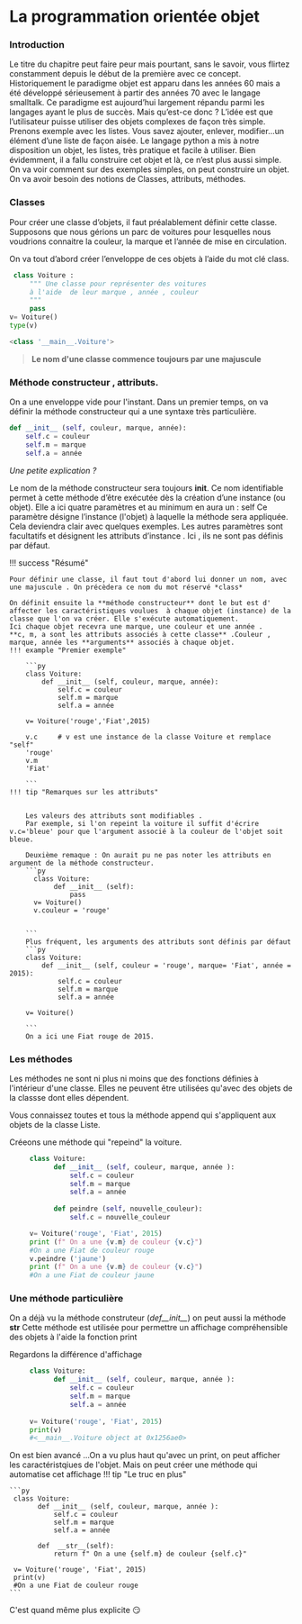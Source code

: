 # La programmation orientée objet


### Introduction

Le titre du chapitre peut faire peur mais pourtant, sans le savoir, vous flirtez constamment depuis le début de la première avec ce concept. 
Historiquement le paradigme objet est apparu dans les années 60 mais a été développé sérieusement à partir des années 70 avec le langage smalltalk. Ce paradigme est aujourd’hui largement répandu parmi les langages ayant le plus de succès.
Mais qu’est-ce donc ?  L’idée est que l’utilisateur puisse utiliser des objets complexes de façon très simple. 
Prenons exemple avec les listes. Vous savez ajouter, enlever, modifier…un élément d’une liste de façon aisée.  Le langage python a mis à notre disposition un objet, les listes, très pratique et facile à utiliser.
Bien évidemment, il a fallu construire cet objet et là, ce n’est plus aussi simple. On va voir comment sur des exemples simples, on peut construire un objet. On va avoir besoin des notions de Classes, attributs, méthodes.

### Classes
Pour créer une classe d’objets, il faut préalablement définir cette classe.
Supposons que nous gérions un parc de voitures pour lesquelles nous voudrions connaitre la couleur, la marque et l’année de mise en circulation.


On va tout d’abord créer l’enveloppe de ces objets à l’aide du mot clé class.
```py 
 class Voiture :
     """ Une classe pour représenter des voitures 
     à l'aide  de leur marque , année , couleur
     """
     pass
v= Voiture()
type(v)

<class '__main__.Voiture'>
``` 
   > **Le nom d'une classe commence toujours par une majuscule**

### Méthode constructeur , attributs.

On a une enveloppe vide pour l'instant. Dans un premier temps, on va définir la méthode constructeur qui a une syntaxe très particulière.

```py 
def __init__ (self, couleur, marque, année):
    self.c = couleur
    self.m = marque
    self.a = année 
```
*Une petite explication ?*

Le nom de la méthode constructeur sera toujours __init__. Ce nom identifiable permet à cette méthode d’être exécutée dès la création d’une instance (ou objet).
Elle a ici quatre paramètres et au minimum en aura un : self
Ce paramètre désigne l’instance (l'objet) à laquelle la méthode sera appliquée. Cela deviendra clair avec quelques exemples.
Les autres paramètres sont facultatifs et désignent les attributs d’instance . Ici , ils ne sont pas définis par défaut. 

!!! success "Résumé"

    Pour définir une classe, il faut tout d'abord lui donner un nom, avec une majuscule . On précèdera ce nom du mot réservé *class*

    On définit ensuite la **méthode constructeur** dont le but est d' affecter les caractéristiques voulues  à chaque objet (instance) de la classe que l'on va créer. Elle s'exécute automatiquement.
    Ici chaque objet recevra une marque, une couleur et une année .
    **c, m, a sont les attributs associés à cette classe** .Couleur , marque, année les **arguments** associés à chaque objet.
    !!! example "Premier exemple"
   
        ```py
        class Voiture:
            def __init__ (self, couleur, marque, année):
                self.c = couleur
                self.m = marque
                self.a = année 
        
        v= Voiture('rouge','Fiat',2015)

        v.c     # v est une instance de la classe Voiture et remplace "self" 
        'rouge'
        v.m
        'Fiat'

        ```
    !!! tip "Remarques sur les attributs"
        
      
        Les valeurs des attributs sont modifiables .
        Par exemple, si l'on repeint la voiture il suffit d'écrire v.c='bleue' pour que l'argument associé à la couleur de l'objet soit bleue.

        Deuxième remaque : On aurait pu ne pas noter les attributs en argument de la méthode constructeur.
        ```py
          class Voiture:
               def __init__ (self):
                   pass
          v= Voiture()
          v.couleur = 'rouge'

        
        ```
        Plus fréquent, les arguments des attributs sont définis par défaut 
        ```py
        class Voiture:
            def __init__ (self, couleur = 'rouge', marque= 'Fiat', année = 2015):
                self.c = couleur
                self.m = marque
                self.a = année 
        
        v= Voiture()

        ```
        On a ici une Fiat rouge de 2015.
        
        


### Les méthodes

Les méthodes ne sont ni plus ni moins que des fonctions définies à l'intérieur d'une classe. Elles ne peuvent être utilisées qu'avec des objets de la classse dont elles dépendent.

Vous connaissez toutes et tous la méthode append  qui s'appliquent aux objets de la classe Liste.

Créeons une méthode qui "repeind" la voiture.

```py
     class Voiture:
           def __init__ (self, couleur, marque, année ):
               self.c = couleur
               self.m = marque
               self.a = année 
            
           def peindre (self, nouvelle_couleur):
               self.c = nouvelle_couleur

     v= Voiture('rouge', 'Fiat', 2015)
     print (f" On a une {v.m} de couleur {v.c}")
     #On a une Fiat de couleur rouge
     v.peindre ('jaune')
     print (f" On a une {v.m} de couleur {v.c}")
     #On a une Fiat de couleur jaune
```
### Une méthode particulière

On a déjà vu la méthode construteur (*def__init__*) on peut aussi la méthode __str__
Cette méthode est utilisée pour permettre un affichage compréhensible des objets à l'aide la fonction print

Regardons la différence d'affichage

```py
     class Voiture:
           def __init__ (self, couleur, marque, année ):
               self.c = couleur
               self.m = marque
               self.a = année 
            
     v= Voiture('rouge', 'Fiat', 2015)
     print(v)
     #<__main__.Voiture object at 0x1256ae0>
```
On est bien avancé ...On a vu plus haut qu'avec un print, on peut afficher les caractéristqiues de l'objet. Mais on peut créer une méthode qui automatise cet affichage 
!!! tip "Le truc en plus"

    ```py
     class Voiture:
           def __init__ (self, couleur, marque, année ):
               self.c = couleur
               self.m = marque
               self.a = année 
            
           def  __str__(self):
               return f" On a une {self.m} de couleur {self.c}"
            
     v= Voiture('rouge', 'Fiat', 2015)
     print(v)
     #On a une Fiat de couleur rouge 
    ```
C'est quand même plus explicite :smirk: